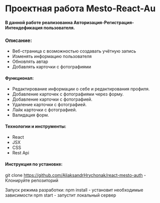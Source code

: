 # Проектная работа Mesto-React-Au
#### В данной работе реализованна Авторизация-Регистрация-Интендефикация пользователя.

### Описание:
- Веб-страница с возможностью создавать учётную запись
- Изменять информацию пользователя
- Обновлять автар
- Добавлять карточки с фотографиями

#### Функционал:
- Редактирование информации о себе и редактирования профиля.
- Добавление карточек с фотографиями через форму.
- Добавление карточки с фотографией.
- Удаление карточки с фотографией.
- Лайк карточки с фотографией.
- Валидация форм.

#### Технологии и инструменты:
- React
- JSX
- CSS
- Rest Api

#### Инструкция по установке:
git clone https://github.com/AliaksandrHrychonak/react-mesto-auth - Клонируйте репозиторий 

Запуск режима разработки:
npm install - установит необходимые зависимости
npm start - запустит локальный сервер 

